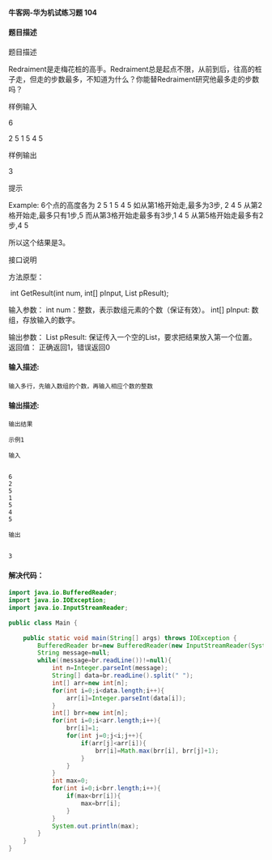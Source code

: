 #### 牛客网-华为机试练习题 104

#### 题目描述

题目描述 

   Redraiment是走梅花桩的高手。Redraiment总是起点不限，从前到后，往高的桩子走，但走的步数最多，不知道为什么？你能替Redraiment研究他最多走的步数吗？ 

 

样例输入

6

2 5 1 5 4 5

 

样例输出

3

 

提示

Example: 
6个点的高度各为 2 5 1 5 4 5 
如从第1格开始走,最多为3步, 2 4 5 
从第2格开始走,最多只有1步,5 
而从第3格开始走最多有3步,1 4 5 
从第5格开始走最多有2步,4 5

所以这个结果是3。

 

接口说明

方法原型：

​    int GetResult(int num, int[] pInput, List  pResult);

输入参数：
   int num：整数，表示数组元素的个数（保证有效）。
   int[] pInput: 数组，存放输入的数字。

输出参数：
   List pResult: 保证传入一个空的List，要求把结果放入第一个位置。
返回值：
  正确返回1，错误返回0


#### 输入描述:

```
输入多行，先输入数组的个数，再输入相应个数的整数
```

#### 输出描述:

```
输出结果

示例1

输入


6
2
5
1
5
4
5

输出


3
```
#### 解决代码：
```java
import java.io.BufferedReader;
import java.io.IOException;
import java.io.InputStreamReader;
    
public class Main {
    
    public static void main(String[] args) throws IOException {
        BufferedReader br=new BufferedReader(new InputStreamReader(System.in));
        String message=null;
        while((message=br.readLine())!=null){
            int n=Integer.parseInt(message);
            String[] data=br.readLine().split(" ");
            int[] arr=new int[n];
            for(int i=0;i<data.length;i++){
                arr[i]=Integer.parseInt(data[i]);
            }
            int[] brr=new int[n];
            for(int i=0;i<arr.length;i++){
                brr[i]=1;
                for(int j=0;j<i;j++){
                    if(arr[j]<arr[i]){
                        brr[i]=Math.max(brr[i], brr[j]+1);
                    }
                }
            }
            int max=0;
            for(int i=0;i<brr.length;i++){
                if(max<brr[i]){
                    max=brr[i];
                }
            }
            System.out.println(max);
        }
    }
}

```
